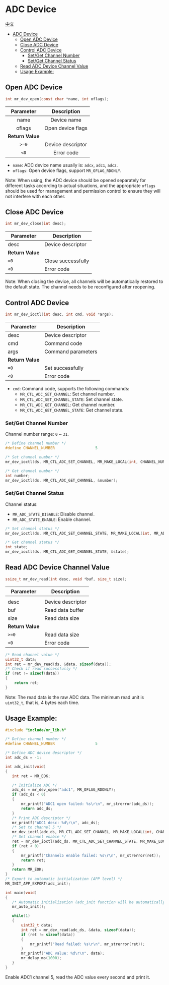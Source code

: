 # ADC Device

[中文](adc.md)

<!-- TOC -->
* [ADC Device](#adc-device)
  * [Open ADC Device](#open-adc-device)
  * [Close ADC Device](#close-adc-device)
  * [Control ADC Device](#control-adc-device)
    * [Set/Get Channel Number](#setget-channel-number)
    * [Set/Get Channel Status](#setget-channel-status)
  * [Read ADC Device Channel Value](#read-adc-device-channel-value)
  * [Usage Example:](#usage-example)
<!-- TOC -->

## Open ADC Device

```c
int mr_dev_open(const char *name, int oflags);
```

|    Parameter     |    Description    |
|:----------------:|:-----------------:|
|       name       |    Device name    |
|      oflags      | Open device flags |
| **Return Value** |                   |
|      `>=0`       | Device descriptor |
|       `<0`       |    Error code     |

- `name`: ADC device name usually is: `adcx`, `adc1`, `adc2`.
- `oflags`: Open device flags, support `MR_OFLAG_RDONLY`.

Note: When using, the ADC device should be opened separately for different tasks according to actual situations, and the appropriate `oflags` should be used for management and permission control to ensure they will not interfere with each other.

## Close ADC Device

```c 
int mr_dev_close(int desc);
```

| Parameter        | Description        |
|------------------|--------------------|
| desc             | Device descriptor  |
| **Return Value** |                    |
| `=0`             | Close successfully |  
| `<0`             | Error code         |

Note: When closing the device, all channels will be automatically restored to the default state. The channel needs to be reconfigured after reopening.

## Control ADC Device

```c
int mr_dev_ioctl(int desc, int cmd, void *args);
```

| Parameter        | Description        |
|------------------|--------------------|
| desc             | Device descriptor  |
| cmd              | Command code       |
| args             | Command parameters |
| **Return Value** |                    |
| `=0`             | Set successfully   |
| `<0`             | Error code         |

- `cmd`: Command code, supports the following commands:
    - `MR_CTL_ADC_SET_CHANNEL`: Set channel number.
    - `MR_CTL_ADC_SET_CHANNEL_STATE`: Set channel state.
    - `MR_CTL_ADC_GET_CHANNEL`: Get channel number.
    - `MR_CTL_ADC_GET_CHANNEL_STATE`: Get channel state.

### Set/Get Channel Number

Channel number range: `0` ~ `31`.

```c
/* Define channel number */
#define CHANNEL_NUMBER                  5

/* Set channel number */  
mr_dev_ioctl(ds, MR_CTL_ADC_SET_CHANNEL, MR_MAKE_LOCAL(int, CHANNEL_NUMBER));

/* Get channel number */
int number;
mr_dev_ioctl(ds, MR_CTL_ADC_GET_CHANNEL, &number);
```

### Set/Get Channel Status

Channel status:

- `MR_ADC_STATE_DISABLE`: Disable channel.
- `MR_ADC_STATE_ENABLE`: Enable channel.

```c
/* Set channel status */
mr_dev_ioctl(ds, MR_CTL_ADC_SET_CHANNEL_STATE, MR_MAKE_LOCAL(int, MR_ADC_STATE_ENABLE)); 

/* Get channel status */  
int state;
mr_dev_ioctl(ds, MR_CTL_ADC_GET_CHANNEL_STATE, &state);
```

## Read ADC Device Channel Value

```c
ssize_t mr_dev_read(int desc, void *buf, size_t size);
```

| Parameter        | Description       |
|------------------|-------------------|
|                  |                   |
| desc             | Device descriptor |  
| buf              | Read data buffer  |
| size             | Read data size    |
| **Return Value** |                   |
| `>=0`            | Read data size    |
| `<0`             | Error code        |

```c
/* Read channel value */
uint32_t data;
int ret = mr_dev_read(ds, &data, sizeof(data));
/* Check if read successfully */
if (ret != sizeof(data))
{
    return ret;  
}
```

Note: The read data is the raw ADC data. The minimum read unit is `uint32_t`, that is, 4 bytes each time.

## Usage Example:

```c
#include "include/mr_lib.h"

/* Define channel number */
#define CHANNEL_NUMBER                  5

/* Define ADC device descriptor */  
int adc_ds = -1;

int adc_init(void)
{
   int ret = MR_EOK;

   /* Initialize ADC */
   adc_ds = mr_dev_open("adc1", MR_OFLAG_RDONLY);
   if (adc_ds < 0)
   {
       mr_printf("ADC1 open failed: %s\r\n", mr_strerror(adc_ds));
       return adc_ds;
   }
   /* Print ADC descriptor */
   mr_printf("ADC1 desc: %d\r\n", adc_ds);
   /* Set to channel 5 */
   mr_dev_ioctl(adc_ds, MR_CTL_ADC_SET_CHANNEL, MR_MAKE_LOCAL(int, CHANNEL_NUMBER));
   /* Set channel enable */
   ret = mr_dev_ioctl(adc_ds, MR_CTL_ADC_SET_CHANNEL_STATE, MR_MAKE_LOCAL(int, MR_ADC_STATE_ENABLE));
   if (ret < 0)
   {
       mr_printf("Channel5 enable failed: %s\r\n", mr_strerror(ret));
       return ret;
   }
   return MR_EOK;
}
/* Export to automatic initialization (APP level) */
MR_INIT_APP_EXPORT(adc_init); 

int main(void)
{
   /* Automatic initialization (adc_init function will be automatically called here) */
   mr_auto_init();

   while(1)
   {
       uint32_t data;
       int ret = mr_dev_read(adc_ds, &data, sizeof(data));
       if (ret != sizeof(data)) 
       {
           mr_printf("Read failed: %s\r\n", mr_strerror(ret));
       }
       mr_printf("ADC value: %d\r\n", data);
       mr_delay_ms(1000);
   }
}
```

Enable ADC1 channel 5, read the ADC value every second and print it.
